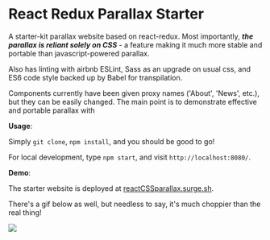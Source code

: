 # React Redux Parallax Starter

A starter-kit parallax website based on react-redux. Most importantly, ***the
parallax is reliant solely on CSS*** - a feature making it much more stable and
portable than javascript-powered parallax.

Also has linting with airbnb ESLint, Sass as an upgrade on usual css, and ES6
code style backed up by Babel for transpilation.

Components currently have been given proxy names ('About', 'News', etc.), but
they can be easily changed. The main point is to demonstrate effective and
portable parallax with

**Usage**:

Simply `git clone`, `npm install`, and you should be good to go!

For local development, type `npm start`, and visit `http://localhost:8080/`.

**Demo**:

The starter website is deployed at [reactCSSparallax.surge.sh](reactCSSparallax.surge.sh).

There's a gif below as well, but needless to say, it's much choppier than the real thing!

![](http://www.reactiongifs.us/wp-content/uploads/2013/10/nuh_uh_conan_obrien.gif)
